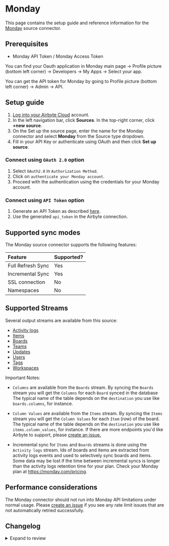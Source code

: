 # Monday

This page contains the setup guide and reference information for the [Monday](https://monday.com/) source connector.

## Prerequisites

- Monday API Token / Monday Access Token

You can find your Oauth application in Monday main page -> Profile picture (bottom left corner) -> Developers -> My Apps -> Select your app.

You can get the API token for Monday by going to Profile picture (bottom left corner) -> Admin -> API.

## Setup guide

1. [Log into your Airbyte Cloud](https://cloud.airbyte.com/workspaces) account.
2. In the left navigation bar, click **Sources**. In the top-right corner, click **+new source**.
3. On the Set up the source page, enter the name for the Monday connector and select **Monday** from the Source type dropdown.
4. Fill in your API Key or authenticate using OAuth and then click **Set up source**.

### Connect using `OAuth 2.0` option

1. Select `OAuth2.0` in `Authorization Method`.
2. Click on `authenticate your Monday account`.
3. Proceed with the authentication using the credentials for your Monday account.

### Connect using `API Token` option

1. Generate an API Token as described [here](https://developer.monday.com/api-reference/docs/authentication).
2. Use the generated `api_token` in the Airbyte connection.

## Supported sync modes

The Monday source connector supports the following features:

| Feature           | Supported? |
| :---------------- | :--------- |
| Full Refresh Sync | Yes        |
| Incremental Sync  | Yes        |
| SSL connection    | No         |
| Namespaces        | No         |

## Supported Streams

Several output streams are available from this source:

- [Activity logs](https://developer.monday.com/api-reference/docs/activity-logs)
- [Items](https://developer.monday.com/api-reference/docs/items-queries)
- [Boards](https://developer.monday.com/api-reference/docs/groups-queries#groups-queries)
- [Teams](https://developer.monday.com/api-reference/docs/teams-queries)
- [Updates](https://developer.monday.com/api-reference/docs/updates-queries)
- [Users](https://developer.monday.com/api-reference/docs/users-queries-1)
- [Tags](https://developer.monday.com/api-reference/docs/tags-queries)
- [Workspaces](https://developer.monday.com/api-reference/docs/workspaces)

Important Notes:

- `Columns` are available from the `Boards` stream. By syncing the `Boards` stream you will get the `Columns` for each `Board` synced in the database
  The typical name of the table depends on the `destination` you use like `boards.columns`, for instance.

- `Column Values` are available from the `Items` stream. By syncing the `Items` stream you will get the `Column Values` for each `Item` (row) of the board.
  The typical name of the table depends on the `destination` you use like `items.column_values`, for instance.
  If there are more endpoints you'd like Airbyte to support, please [create an issue.](https://github.com/airbytehq/airbyte/issues/new/choose)

- Incremental sync for `Items` and `Boards` streams is done using the `Activity logs` stream.
  Ids of boards and items are extracted from activity logs events and used to selectively sync boards and items.
  Some data may be lost if the time between incremental syncs is longer than the activity logs retention time for your plan.
  Check your Monday plan at https://monday.com/pricing.

## Performance considerations

The Monday connector should not run into Monday API limitations under normal usage. Please [create an issue](https://github.com/airbytehq/airbyte/issues) if you see any rate limit issues that are not automatically retried successfully.

## Changelog

<details>
  <summary>Expand to review</summary>

| Version | Date       | Pull Request                                              | Subject                                                                                           |
|:--------|:-----------| :-------------------------------------------------------- | :------------------------------------------------------------------------------------------------ |
| 2.3.2 | 2025-07-02 | [62444](https://github.com/airbytehq/airbyte/pull/62444) | Migrate connector to manifest-only |
| 2.3.1 | 2025-05-31 | [53828](https://github.com/airbytehq/airbyte/pull/53828) | Update dependencies |
| 2.3.0 | 2025-04-02 | [56967](https://github.com/airbytehq/airbyte/pull/56967) | Promoting release candidate 2.3.0-rc.1 to a main version. |
| 2.3.0-rc.1   | 2025-03-18 | [55225](https://github.com/airbytehq/airbyte/pull/55225) | Update CDK to v6 |
| 2.2.0   | 2025-03-14 | [52780](https://github.com/airbytehq/airbyte/pull/52780) | Add optional config parameter to control which boards are fetched when syncing the `Boards` stream |
| 2.1.13  | 2025-02-01 | [52780](https://github.com/airbytehq/airbyte/pull/52780) | Update dependencies |
| 2.1.12  | 2025-01-25 | [51833](https://github.com/airbytehq/airbyte/pull/51833) | Update dependencies |
| 2.1.11  | 2025-01-14 | [51147](https://github.com/airbytehq/airbyte/pull/10311) | Update API version to 2024-10 |
| 2.1.10  | 2025-01-11 | [51147](https://github.com/airbytehq/airbyte/pull/51147) | Update dependencies |
| 2.1.9   | 2025-01-08 | [50984](https://github.com/airbytehq/airbyte/pull/50984) | Update the `spec` to support `Jinja` style variables for `DeclarativeOAuthFlow` |
| 2.1.8   | 2024-12-28 | [50624](https://github.com/airbytehq/airbyte/pull/50624) | Update dependencies |
| 2.1.7   | 2024-12-21 | [43901](https://github.com/airbytehq/airbyte/pull/43901) | Starting with this version, the Docker image is now rootless. Please note that this and future versions will not be compatible with Airbyte versions earlier than 0.64 |
| 2.1.6   | 2024-12-19 | [49943](https://github.com/airbytehq/airbyte/pull/49943) | Pin CDK constraint to avoid breaking change in newer versions |
| 2.1.5   | 2024-10-31 | [48054](https://github.com/airbytehq/airbyte/pull/48054) | Moved to `DeclarativeOAuthFlow` specification |
| 2.1.4   | 2024-08-17 | [44201](https://github.com/airbytehq/airbyte/pull/44201) | Add boards name to the `items` stream |
| 2.1.3   | 2024-06-04 | [38958](https://github.com/airbytehq/airbyte/pull/38958) | [autopull] Upgrade base image to v1.2.1 |
| 2.1.2   | 2024-04-30 | [37722](https://github.com/airbytehq/airbyte/pull/37722) | Fetch `display_value` field for column values of `Mirror`, `Dependency` and `Connect Board` types |
| 2.1.1   | 2024-04-05 | [36717](https://github.com/airbytehq/airbyte/pull/36717) | Add handling of complexityBudgetExhausted error. |
| 2.1.0   | 2024-04-03 | [36746](https://github.com/airbytehq/airbyte/pull/36746) | Pin airbyte-cdk version to `^0` |
| 2.0.4   | 2024-02-28 | [35696](https://github.com/airbytehq/airbyte/pull/35696) | Fix extraction for `null` value in stream `Activity logs` |
| 2.0.3   | 2024-02-21 | [35506](https://github.com/airbytehq/airbyte/pull/35506) | Support for column values of the mirror type for the `Items` stream. |
| 2.0.2   | 2024-02-12 | [35146](https://github.com/airbytehq/airbyte/pull/35146) | Manage dependencies with Poetry. |
| 2.0.1   | 2024-02-08 | [35016](https://github.com/airbytehq/airbyte/pull/35016) | Migrated to the latest airbyte cdk |
| 2.0.0   | 2024-01-12 | [34108](https://github.com/airbytehq/airbyte/pull/34108) | Migrated to the latest API version: 2024-01 |
| 1.1.4   | 2023-12-13 | [33448](https://github.com/airbytehq/airbyte/pull/33448) | Increase test coverage and migrate to base image |
| 1.1.3   | 2023-09-23 | [30248](https://github.com/airbytehq/airbyte/pull/30248) | Add new field "type" to board stream |
| 1.1.2   | 2023-08-23 | [29777](https://github.com/airbytehq/airbyte/pull/29777) | Add retry for `502` error |
| 1.1.1   | 2023-08-15 | [29429](https://github.com/airbytehq/airbyte/pull/29429) | Ignore `null` records in response |
| 1.1.0   | 2023-07-05 | [27944](https://github.com/airbytehq/airbyte/pull/27944) | Add incremental sync for Items and Boards streams |
| 1.0.0   | 2023-06-20 | [27410](https://github.com/airbytehq/airbyte/pull/27410) | Add new streams: Tags, Workspaces. Add new fields for existing streams. |
| 0.2.6   | 2023-06-12 | [27244](https://github.com/airbytehq/airbyte/pull/27244) | Added http error handling for `403` and `500` HTTP errors |
| 0.2.5   | 2023-05-22 | [225881](https://github.com/airbytehq/airbyte/pull/25881) | Fix pagination for the items stream                                                               |
| 0.2.4   | 2023-04-26 | [25277](https://github.com/airbytehq/airbyte/pull/25277)  | Increase row limit to 100                                                                         |
| 0.2.3   | 2023-03-06 | [23231](https://github.com/airbytehq/airbyte/pull/23231)  | Publish using low-code CDK Beta version                                                           |
| 0.2.2   | 2023-01-04 | [20996](https://github.com/airbytehq/airbyte/pull/20996)  | Fix json schema loader                                                                            |
| 0.2.1   | 2022-12-15 | [20533](https://github.com/airbytehq/airbyte/pull/20533)  | Bump CDK version                                                                                  |
| 0.2.0   | 2022-12-13 | [19586](https://github.com/airbytehq/airbyte/pull/19586)  | Migrate to low-code                                                                               |
| 0.1.4   | 2022-06-06 | [14443](https://github.com/airbytehq/airbyte/pull/14443)  | Increase retry_factor for Items stream                                                            |
| 0.1.3   | 2021-12-23 | [8172](https://github.com/airbytehq/airbyte/pull/8172)    | Add oauth2.0 support                                                                              |
| 0.1.2   | 2021-12-07 | [8429](https://github.com/airbytehq/airbyte/pull/8429)    | Update titles and descriptions                                                                    |
| 0.1.1   | 2021-11-18 | [8016](https://github.com/airbytehq/airbyte/pull/8016)    | 🐛 Source Monday: fix pagination and schema bug                                                   |
| 0.1.0   | 2021-11-07 | [7168](https://github.com/airbytehq/airbyte/pull/7168)    | 🎉 New Source: Monday                                                                             |

</details>
